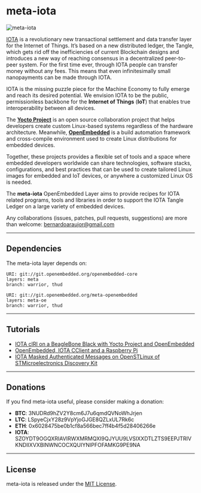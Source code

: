 # meta-iota

![meta-iota](https://github.com/bernardoaraujor/meta-iota/raw/master/meta-iota.png  "meta-iota")

[IOTA](https://www.iota.org/) is a revolutionary new transactional settlement and data transfer layer for the Internet of Things. It’s based on a new distributed ledger, the Tangle, which gets rid off the inefficiencies of current Blockchain designs and introduces a new way of reaching consensus in a decentralized peer-to-peer system. For the first time ever, through IOTA people can transfer money without any fees. This means that even infinitesimally small nanopayments can be made through IOTA.

IOTA is the missing puzzle piece for the Machine Economy to fully emerge and reach its desired potential. We envision IOTA to be the public, permissionless backbone for the **Internet of Things** (**IoT**) that enables true interoperability between all devices.

The [**Yocto Project**](https://www.yoctoproject.org/) is an open source collaboration project that helps developers create custom Linux-based systems regardless of the hardware architecture. Meanwhile, [**OpenEmbedded**](http://www.openembedded.org/wiki/Main_Page) is a build automation framework and cross-compile environment used to create Linux distributions for embedded devices.

Together, these projects provides a flexible set of tools and a space where embedded developers worldwide can share technologies, software stacks, configurations, and best practices that can be used to create tailored Linux images for embedded and IoT devices, or anywhere a customized Linux OS is needed. 

The **meta-iota** OpenEmbedded Layer aims to provide recipes for IOTA related programs, tools and libraries in order to support the IOTA Tangle Ledger on a large variety of embedded devices.
 
Any collaborations (issues, patches, pull requests, suggestions) are more than welcome: <bernardoaraujor@gmail.com>

---
## Dependencies

The meta-iota layer depends on:

	URI: git://git.openembedded.org/openembedded-core
	layers: meta
	branch: warrior, thud

	URI: git://git.openembedded.org/meta-openembedded
	layers: meta-oe
	branch: warrior, thud
	
---
## Tutorials

 - [IOTA cIRI on a BeagleBone Black with Yocto Project and OpenEmbedded](https://medium.com/@bernardoaraujor/iota-ciri-on-a-beaglebone-black-with-yocto-project-and-openembedded-6dd5b1379a60)
 - [OpenEmbedded, IOTA CClient and a Raspberry Pi](https://medium.com/@bernardoaraujor/openembedded-iota-cclient-and-a-raspberry-pi-5a614549e76)
 - [IOTA Masked Authenticated Messages on OpenSTLinux of STMicroelectronics Discovery Kit](https://medium.com/@bernardoaraujor/iota-masked-authenticated-messages-on-openstlinux-of-stmicroelectronics-discovery-kit-929d0fd45f7a)

---
## Donations
If you find meta-iota useful, please consider making a donation:

 - **BTC**: 3NUDRd9hZV2Y8cm6J7u6qmdQVNoWhJrjen
 - **LTC**: LSpyeCjxY28z9VpYjoGJGE8QZLxUL7Rk6c
 - **ETH**: 0x6028475be0b1cf8a566bec7ff4b4f5d28406266e
 - **IOTA**: SZOYDT9OGQXRIAVIRWXMRMQXI9QJYUU9LVSIXXDTLZTS9EEPJTRIVKNDIIXVXBINWNCOCXQUIYNIPFOFAMKG9PE9NA

---
## License

meta-iota is released under the [MIT License](https://github.com/bernardoaraujor/meta-iota/blob/master/COPYING.MIT).
